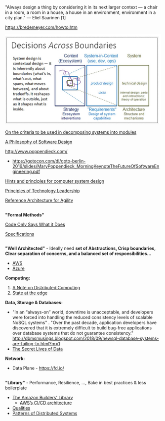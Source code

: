 "Always design a thing by considering it in its next larger context — a chair in a room, a room in a house, a house in an environment, environment in a city plan." — Eliel Saarinen [1]

https://bredemeyer.com/howto.htm

![](../images/Decisions%20across%20boundaries.jpeg)

[On the criteria to be used in decomposing systems into modules](https://blog.acolyer.org/2016/09/05/on-the-criteria-to-be-used-in-decomposing-systems-into-modules/)

[A Philosophy of Software Design](https://www.amazon.com/Philosophy-Software-Design-John-Ousterhout/dp/1732102201)

http://www.poppendieck.com/
* https://gotocon.com/dl/goto-berlin-2016/slides/MaryPoppendieck_MorningKeynoteTheFutureOfSoftwareEngineering.pdf

[Hints and principles for computer system design](https://www.microsoft.com/en-us/research/uploads/prod/2019/09/Hints-137-short.pdf)

[Principles of Technology Leadership](https://www.youtube.com/watch?v=9QMGAtxUlAc)

[Reference Architecture for Agility](https://github.com/wso2/reference-architecture)

##

**"Formal Methods"**

[Code Only Says What it Does](https://brooker.co.za/blog/2020/06/23/code.html)

[Specifications](../System/Specs.md)


##

**"Well Architected"** - Ideally need **set of Abstractions, Crisp boundaries, Clear separation of concerns, and a balanced set of responsibilities...**

* [AWS](https://aws.amazon.com/architecture)
* [Azure](https://azure.microsoft.com/en-us/blog/introducing-the-microsoft-azure-wellarchitected-framework/)

**Computing:**

1. [A Note on Distributed Computing](https://github.com/papers-we-love/papers-we-love/blob/master/distributed_systems/a-note-on-distributed-computing.pdf)
2. [State at the edge](https://www.fastly.com/blog/state-at-the-edge)

**Data, Storage & Databases:**
* "In an “always-on” world, downtime is unacceptable, and developers were forced into handling the reduced consistency levels of scalable NoSQL systems" . "Over the past decade, application developers have discovered that it is extremely difficult to build bug-free applications over database systems that do not guarantee consistency." http://dbmsmusings.blogspot.com/2018/09/newsql-database-systems-are-failing-to.html?m=1
* [The Secret Lives of Data](http://thesecretlivesofdata.com/raft/)

**Network:**
* Data Plane - https://fd.io/

##

**"Library"** - Performance, Resilience, ..., Bake in best practices & less boilerplate

* [The Amazon Builders' Library](https://aws.amazon.com/builders-library/)
  * [AWS’s CI/CD architecture](https://aws.amazon.com/builders-library/automating-safe-hands-off-deployments/)
* [Qualities](https://github.com/mtnygard/architecture-qualities)
* [Patterns of Distributed Systems](https://martinfowler.com/articles/patterns-of-distributed-systems/index.html)



